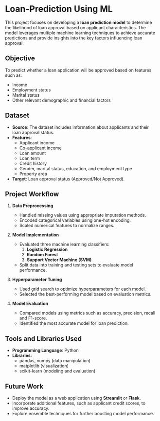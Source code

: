 # Loan-Prediction Using ML

This project focuses on developing a **loan prediction model** to determine the likelihood of loan approval based on applicant characteristics. The model leverages multiple machine learning techniques to achieve accurate predictions and provide insights into the key factors influencing loan approval.

## **Objective**
To predict whether a loan application will be approved based on features such as:
- Income
- Employment status
- Marital status
- Other relevant demographic and financial factors

## **Dataset**
- **Source**: The dataset includes information about applicants and their loan approval status.
- **Features**:
  - Applicant income
  - Co-applicant income
  - Loan amount
  - Loan term
  - Credit history
  - Gender, marital status, education, and employment type
  - Property area
- **Target**: Loan approval status (Approved/Not Approved).

## **Project Workflow**
1. **Data Preprocessing**
   - Handled missing values using appropriate imputation methods.
   - Encoded categorical variables using one-hot encoding.
   - Scaled numerical features to normalize ranges.

2. **Model Implementation**
   - Evaluated three machine learning classifiers:
     1. **Logistic Regression**
     2. **Random Forest**
     3. **Support Vector Machine (SVM)**
   - Split data into training and testing sets to evaluate model performance.

3. **Hyperparameter Tuning**
   - Used grid search to optimize hyperparameters for each model.
   - Selected the best-performing model based on evaluation metrics.

4. **Model Evaluation**
   - Compared models using metrics such as accuracy, precision, recall and F1-score.
   - Identified the most accurate model for loan prediction.


## **Tools and Libraries Used**
- **Programming Language**: Python
- **Libraries**:
  - pandas, numpy (data manipulation)
  - matplotlib (visualization)
  - scikit-learn (modeling and evaluation)

## **Future Work**
- Deploy the model as a web application using **Streamlit** or **Flask**.
- Incorporate additional features, such as applicant credit scores, to improve accuracy.
- Explore ensemble techniques for further boosting model performance.
